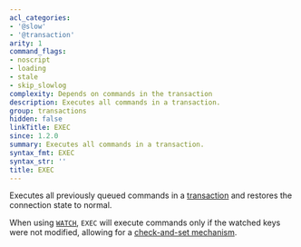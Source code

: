 ```yaml
---
acl_categories:
- '@slow'
- '@transaction'
arity: 1
command_flags:
- noscript
- loading
- stale
- skip_slowlog
complexity: Depends on commands in the transaction
description: Executes all commands in a transaction.
group: transactions
hidden: false
linkTitle: EXEC
since: 1.2.0
summary: Executes all commands in a transaction.
syntax_fmt: EXEC
syntax_str: ''
title: EXEC
---
```

Executes all previously queued commands in a [transaction][tt] and restores the
connection state to normal.

[tt]: /topics/transactions

When using [`WATCH`](/commands/watch), `EXEC` will execute commands only if the watched keys were
not modified, allowing for a [check-and-set mechanism][ttc].

[ttc]: /topics/transactions#cas
